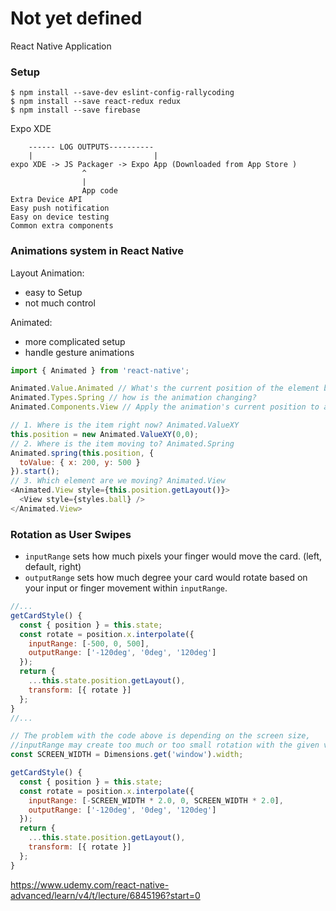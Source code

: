 # Not yet defined
React Native Application

### Setup
```
$ npm install --save-dev eslint-config-rallycoding
$ npm install --save react-redux redux
$ npm install --save firebase
```

Expo XDE
```
    ------ LOG OUTPUTS----------
    |                           |
expo XDE -> JS Packager -> Expo App (Downloaded from App Store )
                ^
                |
                App code
Extra Device API
Easy push notification
Easy on device testing
Common extra components
```
### Animations system in React Native
Layout Animation:
* easy to Setup
* not much control

Animated:
* more complicated setup
* handle gesture animations

```js
import { Animated } from 'react-native';

Animated.Value.Animated // What's the current position of the element being animated?
Animated.Types.Spring // how is the animation changing?
Animated.Components.View // Apply the animation's current position to an actual Component

// 1. Where is the item right now? Animated.ValueXY
this.position = new Animated.ValueXY(0,0);
// 2. Where is the item moving to? Animated.Spring
Animated.spring(this.position, {
  toValue: { x: 200, y: 500 }
}).start();
// 3. Which element are we moving? Animated.View
<Animated.View style={this.position.getLayout()}>
  <View style={styles.ball} />
</Animated.View>
```

### Rotation as User Swipes

* `inputRange` sets how much pixels your finger would move the card. (left, default, right)
* `outputRange` sets how much degree your card would rotate based on your input or finger movement within `inputRange`.
```js
//...
getCardStyle() {
  const { position } = this.state;
  const rotate = position.x.interpolate({
    inputRange: [-500, 0, 500],
    outputRange: ['-120deg', '0deg', '120deg']
  });
  return {
    ...this.state.position.getLayout(),
    transform: [{ rotate }]
  };
}
//...

// The problem with the code above is depending on the screen size,
//inputRange may create too much or too small rotation with the given values.
const SCREEN_WIDTH = Dimensions.get('window').width;

getCardStyle() {
  const { position } = this.state;
  const rotate = position.x.interpolate({
    inputRange: [-SCREEN_WIDTH * 2.0, 0, SCREEN_WIDTH * 2.0],
    outputRange: ['-120deg', '0deg', '120deg']
  });
  return {
    ...this.state.position.getLayout(),
    transform: [{ rotate }]
  };
}

```



https://www.udemy.com/react-native-advanced/learn/v4/t/lecture/6845196?start=0
